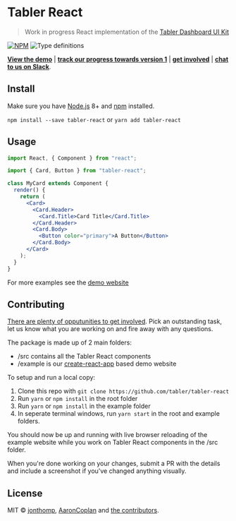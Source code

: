 # Tabler React

> Work in progress React implementation of the [Tabler Dashboard UI Kit](https://github.com/tabler/tabler)

[![NPM](https://img.shields.io/npm/v/tabler-react.svg)](https://www.npmjs.com/package/tabler-react) ![Type definitions](https://img.shields.io/badge/type%20definitions-flow-green.svg)

**[View the demo](https://tabler.github.io/tabler-react/)** | **[track our progress towards version 1](https://github.com/tabler/tabler-react/projects/1)** | **[get involved](https://github.com/tabler/tabler-react/issues)** | **[chat to us on Slack](https://tabler-ui.slack.com/messages/CA55LDVHU/)**.

## Install

Make sure you have [Node.js](https://nodejs.org/) 8+ and [npm](https://npmjs.com/) installed.

`npm install --save tabler-react` or `yarn add tabler-react`

## Usage

```jsx
import React, { Component } from "react";

import { Card, Button } from "tabler-react";

class MyCard extends Component {
  render() {
    return (
      <Card>
        <Card.Header>
          <Card.Title>Card Title</Card.Title>
        </Card.Header>
        <Card.Body>
          <Button color="primary">A Button</Button>
        </Card.Body>
      </Card>
    );
  }
}
```

For more examples see the [demo website](https://tabler.github.io/tabler-react/)

## Contributing

[There are plenty of opputunities to get involved](https://github.com/tabler/tabler-react/issues). Pick an outstanding task, let us know what you are working on and fire away with any questions.

The package is made up of 2 main folders:

* /src contains all the Tabler React components
* /example is our [create-react-app](https://github.com/facebook/create-react-app/) based demo website

To setup and run a local copy:

1.  Clone this repo with `git clone https://github.com/tabler/tabler-react`
2.  Run `yarn` or `npm install` in the root folder
3.  Run `yarn` or `npm install` in the example folder
4.  In seperate terminal windows, run `yarn start` in the root and example folders.

You should now be up and running with live browser reloading of the example website while you work on Tabler React components in the /src folder.

When you're done working on your changes, submit a PR with the details and include a screenshot if you've changed anything visually.

## License

MIT © [jonthomp](https://github.com/jonthomp), [AaronCoplan](https://github.com/AaronCoplan) and [the contributors](https://github.com/tabler/tabler-react/graphs/contributors).
